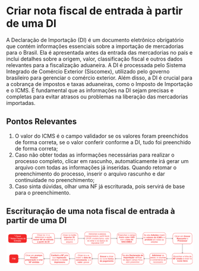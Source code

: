 # Criar nota fiscal de entrada à partir de uma DI

A Declaração de Importação (DI) é um documento eletrônico obrigatório que contém informações essenciais sobre a importação de mercadorias para o Brasil. Ela é apresentada antes da entrada das mercadorias no país e inclui detalhes sobre a origem, valor, classificação fiscal e outros dados relevantes para a fiscalização aduaneira. A DI é processada pelo Sistema Integrado de Comércio Exterior (Siscomex), utilizado pelo governo brasileiro para gerenciar o comércio exterior. Além disso, a DI é crucial para a cobrança de impostos e taxas aduaneiras, como o Imposto de Importação e o ICMS. É fundamental que as informações na DI sejam precisas e completas para evitar atrasos ou problemas na liberação das mercadorias importadas.

## Pontos Relevantes

1. O valor do ICMS é o campo validador se os valores foram preenchidos de forma correta, se o valor conferir conforme a DI, tudo foi preenchido de forma correta; 
1. Caso não obter todas as informações necessárias para realizar o processo completo, clicar em rascunho, automaticamente irá gerar um arquivo com todas as informações já inseridas. Quando retomar o preenchimento do processo, inserir o arquivo rascunho e dar continuidade no preenchimento;
1. Caso sinta dúvidas, olhar uma NF já escriturada, pois servirá de base para o preenchimento. 

## Escrituração de uma nota fiscal de entrada à partir de uma DI

![Entrada de NF por DI](incomingInvoiceOpCreateFromDI.png)